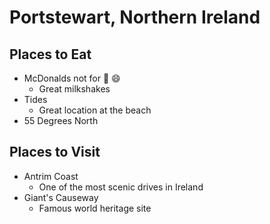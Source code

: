 # Portstewart, Northern Ireland

## Places to Eat
- McDonalds not for :beer: :smile:
  - Great milkshakes
- Tides
  - Great location at the beach
- 55 Degrees North

## Places to Visit
- Antrim Coast
  - One of the most scenic drives in Ireland
- Giant's Causeway
  - Famous world heritage site

